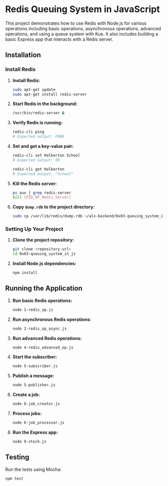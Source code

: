 # Redis Queuing System in JavaScript

This project demonstrates how to use Redis with Node.js for various operations including basic operations, asynchronous operations, advanced operations, and using a queue system with Kue. It also includes building a basic Express app that interacts with a Redis server.

## Installation

### Install Redis

1. **Install Redis:**

    ```sh
    sudo apt-get update
    sudo apt-get install redis-server
    ```

2. **Start Redis in the background:**

    ```sh
    /usr/bin/redis-server &
    ```

3. **Verify Redis is running:**

    ```sh
    redis-cli ping
    # Expected output: PONG
    ```

4. **Set and get a key-value pair:**

    ```sh
    redis-cli set Holberton School
    # Expected output: OK

    redis-cli get Holberton
    # Expected output: "School"
    ```

5. **Kill the Redis server:**

    ```sh
    ps aux | grep redis-server
    kill [PID_OF_Redis_Server]
    ```

6. **Copy `dump.rdb` to the project directory:**

    ```sh
    sudo cp /var/lib/redis/dump.rdb ~/alx-backend/0x03-queuing_system_in_js/
    ```

### Setting Up Your Project

1. **Clone the project repository:**

    ```sh
    git clone <repository-url>
    cd 0x03-queuing_system_in_js
    ```

2. **Install Node.js dependencies:**

    ```sh
    npm install
    ```

## Running the Application

1. **Run basic Redis operations:**

    ```sh
    node 1-redis_op.js
    ```

2. **Run asynchronous Redis operations:**

    ```sh
    node 2-redis_op_async.js
    ```

3. **Run advanced Redis operations:**

    ```sh
    node 4-redis_advanced_op.js
    ```

4. **Start the subscriber:**

    ```sh
    node 5-subscriber.js
    ```

5. **Publish a message:**

    ```sh
    node 5-publisher.js
    ```

6. **Create a job:**

    ```sh
    node 6-job_creator.js
    ```

7. **Process jobs:**

    ```sh
    node 6-job_processor.js
    ```

8. **Run the Express app:**

    ```sh
    node 9-stock.js
    ```

## Testing

Run the tests using Mocha:

```sh
npm test
